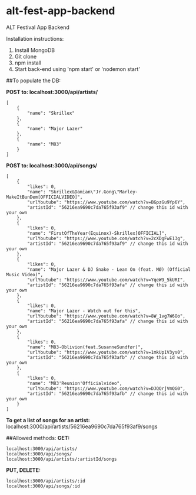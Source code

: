 # alt-fest-app-backend

ALT Festival App Backend

Installation instructions:

1. Install MongoDB
2. Git clone
3. npm install
4. Start back-end using 'npm start' or 'nodemon start'

##To populate the DB:

**POST to: localhost:3000/api/artists/**
```
[
    {
        "name": "Skrillex"
    },
    {
        "name": "Major Lazer"
    },
    {
        "name": "M83"
    }
]

```
**POST to: localhost:3000/api/songs/**
```
[
    {
        "likes": 0,
        "name": "Skrillex&Damian\"Jr.Gong\"Marley-MakeItBunDem[OFFICIALVIDEO]",
        "urlYoutube": "https://www.youtube.com/watch?v=BGpzGu9Yp6Y",
        "artistId": "56216ea9690c7da765f93af9" // change this id with your own
    },
    {
        "likes": 0,
        "name": "FirstOfTheYear(Equinox)-Skrillex[OFFICIAL]",
        "urlYoutube": "https://www.youtube.com/watch?v=2cXDgFwE13g",
        "artistId": "56216ea9690c7da765f93af9" // change this id with your own
    },
    {
        "likes": 0,
        "name": "Major Lazer & DJ Snake - Lean On (feat. MØ) (Official Music Video)",
        "urlYoutube": "https://www.youtube.com/watch?v=YqeW9_5kURI",
        "artistId": "56216ea9690c7da765f93afa" // change this id with your own
    },
    {
        "likes": 0,
        "name": "Major Lazer - Watch out for this",
        "urlYoutube": "https://www.youtube.com/watch?v=8W_1vg7W6Oo",
        "artistId": "56216ea9690c7da765f93afa" // change this id with your own
    },
    {
        "likes": 0,
        "name": "M83-Oblivion(feat.SusanneSundfør)",
        "urlYoutube": "https://www.youtube.com/watch?v=1mkUp1V3ys0",
        "artistId": "56216ea9690c7da765f93afb" // change this id with your own
    },
    {
        "likes": 0,
        "name": "M83'Reunion'Officialvideo",
        "urlYoutube": "https://www.youtube.com/watch?v=DJQQrjVmQG0",
        "artistId": "56216ea9690c7da765f93afb" // change this id with your own
    }
]
```
**To get a list of songs for an artist:**
localhost:3000/api/artists/56216ea9690c7da765f93af9/songs

##Allowed methods:
**GET:**
```
localhost:3000/api/artists/
localhost:3000/api/songs/
localhost:3000/api/artists/:artistId/songs
```
**PUT, DELETE:**
```
localhost:3000/api/artists/:id
localhost:3000/api/songs/:id
```
